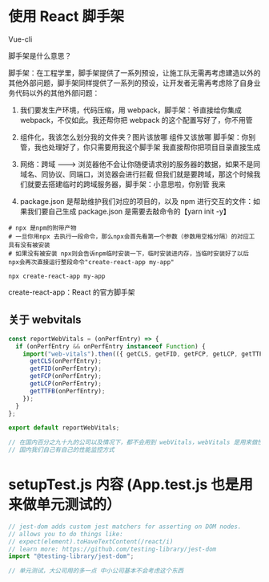 # 使用 React 脚手架

Vue-cli

脚手架是什么意思？

脚手架：在工程学里，脚手架提供了一系列预设，让施工队无需再考虑建造以外的其他外部问题，脚手架同样提供了一系列的预设，让开发者无需再考虑除了自身业务代码以外的其他外部问题：

1. 我们要发生产环境，代码压缩，用 webpack，脚手架：爷直接给你集成 webpack，不仅如此。我还帮你把 webpack 的这个配置写好了，你不用管

2. 组件化，我该怎么划分我的文件夹？图片该放哪 组件又该放哪 脚手架：你别管，我也处理好了，你只需要用我这个脚手架 我直接帮你把项目目录直接生成

3. 网络：跨域 ---> 浏览器他不会让你随便请求别的服务器的数据，如果不是同域名、同协议、同端口，浏览器会进行拦截 但我们就是要跨域，那这个时候我们就要去搭建临时的跨域服务器，脚手架：小意思啦，你别管 我来

4. package.json 是帮助维护我们对应的项目的，以及 npm 进行交互的文件：如果我们要自己生成 package.json 是需要去敲命令的【yarn init -y】

```shell
# npx 是npm的附带产物
# 一旦你用npx 去执行一段命令，那么npx会首先看第一个参数（参数用空格分隔）的对应工具有没有被安装
# 如果没有被安装 npx则会告诉npm临时安装一下，临时安装进内存，当临时安装好了以后 npx会再次直接运行整段命令"create-react-app my-app"

npx create-react-app my-app
```

create-react-app：React 的官方脚手架

## 关于 webvitals

```js
const reportWebVitals = (onPerfEntry) => {
  if (onPerfEntry && onPerfEntry instanceof Function) {
    import("web-vitals").then(({ getCLS, getFID, getFCP, getLCP, getTTFB }) => {
      getCLS(onPerfEntry);
      getFID(onPerfEntry);
      getFCP(onPerfEntry);
      getLCP(onPerfEntry);
      getTTFB(onPerfEntry);
    });
  }
};

export default reportWebVitals;

// 在国内百分之九十九的公司以及情况下，都不会用到 webVitals，webVitals 是用来做性能指标的，lcp fcp 之类的
// 国内我们自己有自己的性能监控方式
```

# setupTest.js 内容 (App.test.js 也是用来做单元测试的）

```js
// jest-dom adds custom jest matchers for asserting on DOM nodes.
// allows you to do things like:
// expect(element).toHaveTextContent(/react/i)
// learn more: https://github.com/testing-library/jest-dom
import "@testing-library/jest-dom";

// 单元测试，大公司用的多一点 中小公司基本不会考虑这个东西
```

